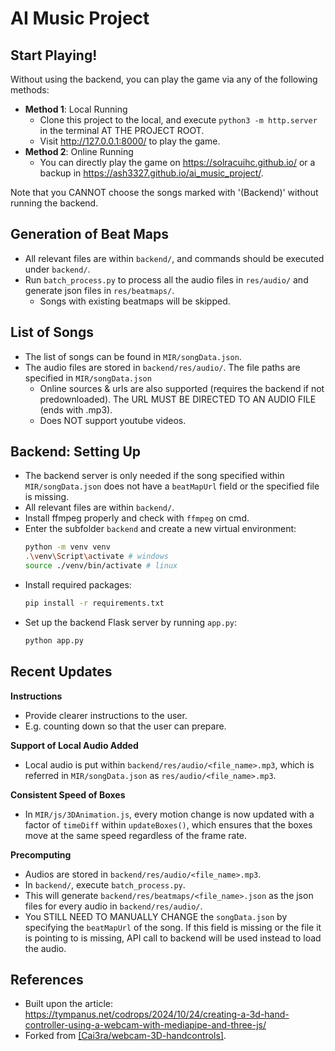 # AI Music Project

## Start Playing!

Without using the backend, you can play the game via any of the following methods:
* **Method 1**: Local Running
  * Clone this project to the local, and execute `python3 -m http.server` in the terminal AT THE PROJECT ROOT.
  * Visit http://127.0.0.1:8000/ to play the game. 
* **Method 2**: Online Running
    * You can directly play the game on https://solracuihc.github.io/ or a backup in https://ash3327.github.io/ai_music_project/.

Note that you CANNOT choose the songs marked with '(Backend)' without running the backend.

## Generation of Beat Maps

* All relevant files are within `backend/`, and commands should be executed under `backend/`.
* Run `batch_process.py` to process all the audio files in `res/audio/` and generate json files in `res/beatmaps/`.
  * Songs with existing beatmaps will be skipped.

## List of Songs

* The list of songs can be found in `MIR/songData.json`.
* The audio files are stored in `backend/res/audio/`. The file paths are specified in `MIR/songData.json`
  * Online sources & urls are also supported (requires the backend if not predownloaded). The URL MUST BE DIRECTED TO AN AUDIO FILE (ends with .mp3).
  * Does NOT support youtube videos.

## Backend: Setting Up 

* The backend server is only needed if the song specified within `MIR/songData.json` does not have a `beatMapUrl` field or the specified file is missing.
* All relevant files are within `backend/`.
* Install ffmpeg properly and check with `ffmpeg` on cmd.
* Enter the subfolder `backend` and create a new virtual environment:
    ```bash
    python -m venv venv
    .\venv\Script\activate # windows
    source ./venv/bin/activate # linux
    ```
* Install required packages:
    ```bash
    pip install -r requirements.txt
    ```
* Set up the backend Flask server by running `app.py`:
    ```bash
    python app.py
    ```

## Recent Updates

**Instructions**
* Provide clearer instructions to the user.
* E.g. counting down so that the user can prepare.

**Support of Local Audio Added**
* Local audio is put within `backend/res/audio/<file_name>.mp3`, which is referred in `MIR/songData.json` as `res/audio/<file_name>.mp3`.

**Consistent Speed of Boxes**
* In `MIR/js/3DAnimation.js`, every motion change is now updated with a factor of `timeDiff` within `updateBoxes()`, which ensures that the boxes move at the same speed regardless of the frame rate.

**Precomputing**
* Audios are stored in `backend/res/audio/<file_name>.mp3`.
* In `backend/`, execute `batch_process.py`.
* This will generate `backend/res/beatmaps/<file_name>.json` as the json files for every audio in `backend/res/audio/`.
* You STILL NEED TO MANUALLY CHANGE the `songData.json` by specifying the `beatMapUrl` of the song. If this field is missing or the file it is pointing to is missing, API call to backend will be used instead to load the audio.

## References
* Built upon the article: https://tympanus.net/codrops/2024/10/24/creating-a-3d-hand-controller-using-a-webcam-with-mediapipe-and-three-js/
* Forked from [\[Cai3ra/webcam-3D-handcontrols\]](https://github.com/Cai3ra/webcam-3D-handcontrols).